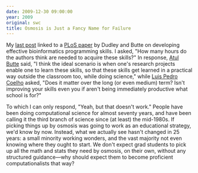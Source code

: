 ```yaml
---
date: 2009-12-30 09:00:00
year: 2009
original: swc
title: Osmosis is Just a Fancy Name for Failure
---
```

<p>My <a href="{{'/2009/12/27/dudley-and-butte-on-software-skills/' | relative_url}}">last post</a> linked to
a <a href="http://www.ploscompbiol.org/article/info%3Adoi%2F10.1371%2Fjournal.pcbi.1000589">PLoS
paper</a> by Dudley and Butte on developing effective bioinformatics
programming skills. I asked, "How many hours do the authors think are
needed to acquire these skills?" In
response, <a href="http://med.stanford.edu/profiles/Atul_Butte">Atul
Butte</a> said, "I think the ideal scenario is when one's research
projects enable one to learn these skills, so that these skills get
learned in a practical way outside the classroom too, while doing
science," while <a href="http://www.mutualinformation.org/">Luis Pedro
Coelho</a> asked, "Does it matter over the long (or even medium) term?
Isn't improving your skills even you if aren't being immediately
productive what school is for?"</p>

<p>To which I can only respond, "Yeah, but that doesn't work." People
have been doing computational science for almost seventy years, and
have been calling it the third branch of science since (at least) the
mid-1980s. If picking things up by osmosis was going to work as an
educational strategy, we'd know by now. Instead, what
we actually see hasn't changed in 25 years:
a small minority working wonders, and the
vast majority not even knowing where they ought to start. We don't
expect grad students to pick up all the math and stats they need by
osmosis, on their own, without any structured guidance&mdash;why
should expect them to become proficient computationalists that
way?</p>

